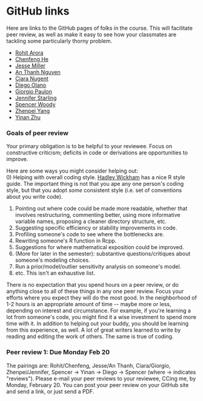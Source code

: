 # GitHub links

Here are links to the GitHub pages of folks in the course.  This will facilitate peer review, as well as make it easy to see how your classmates are tackling some particularly thorny problem.  

- [Rohit Arora](https://github.com/arorar/SDS383D)  
- [Chenfeng He](https://github.com/hechenfon/SDS383D)  
- [Jesse Miller](https://github.com/jmstatsut/SDS383D)
- [An Thanh Nguyen](https://github.com/thanhan/SM2)  
- [Ciara Nugent](https://github.com/ciaranugent/StatModelingII)  
- [Diego Olano](https://github.com/diegoolano/ut-SDS383D-statsII)  
- [Giorgio Paulon](https://github.com/gpaulon/SDS383D)  
- [Jennifer Starling](https://github.com/jestarling/statsmod)  
- [Spencer Woody](https://github.com/spencerwoody/SDS383D)  
- [Zhenpei Yang](https://github.com/yzp12/statsmodel)  
- [Yinan Zhu](https://github.com/yinanzhu12/SDS383D-course-work)  

### Goals of peer review

Your primary obligation is to be helpful to your reviewee.  Focus on constructive criticism; deficits in code or derivations are opportunities to improve.  

Here are some ways you might consider helping out:  
0) Helping with overall coding style.  [Hadley Wickham](http://adv-r.had.co.nz/Style.html) has a nice R style guide.  The important thing is not that you ape any one person's coding style, but that you adopt _some_ consistent style (i.e. set of conventions about you write code).  
1) Pointing out where code could be made more readable, whether that involves restructuring, commenting better, using more informative variable names, proposing a cleaner directory structure, etc.  
2) Suggesting specific efficiency or stability improvements in code.  
3) Profiling someone's code to see where the bottlenecks are.  
4) Rewriting someone's R function in Rcpp.  
5) Suggestions for where mathematical exposition could be improved.  
6) (More for later in the semester): substantive questions/critiques about someone's modeling choices.  
7) Run a prior/model/outlier sensitivity analysis on someone's model.  
8) etc.  This isn't an exhaustive list.  


There is no expectation that you spend hours on a peer review, or do anything close to all of these things in any one peer review.  Focus your efforts where you expect they will do the most good.  In the neighborhood of 1-2 hours is an appropriate amount of time -- maybe more or less, depending on interest and circumstance.  For example, if you're learning a lot from someone's code, you might find it a wise investment to spend more time with it.  In addition to helping out your buddy, you should be learning from this experience, as well.  A lot of great writers learned to write by reading and editing the work of others.  The same is true of coding.  


### Peer review 1: Due Monday Feb 20  

The pairings are:  Rohit/Chenfeng, Jesse/An Thanh, Ciara/Giorgio, Zhenpei/Jennifer, Spencer -> Yinan -> Diego -> Spencer (where -> indicates "reviews").  Please e-mail your peer reviews to your reviewee, CCing me, by Monday, February 20.  You can post your peer review on your GitHub site and send a link, or just send a PDF.  
